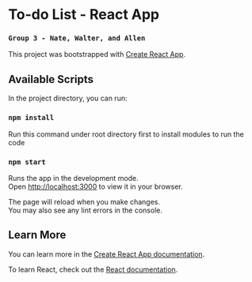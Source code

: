 # To-do List - React App

### `Group 3 - Nate, Walter, and Allen`

This project was bootstrapped with [Create React App](https://github.com/facebook/create-react-app).

## Available Scripts

In the project directory, you can run:

### `npm install`
Run this command under root directory first to install modules to run the code

### `npm start`

Runs the app in the development mode.\
Open [http://localhost:3000](http://localhost:3000) to view it in your browser.

The page will reload when you make changes.\
You may also see any lint errors in the console.

## Learn More

You can learn more in the [Create React App documentation](https://facebook.github.io/create-react-app/docs/getting-started).

To learn React, check out the [React documentation](https://reactjs.org/).
